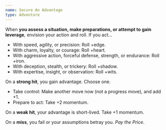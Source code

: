 ```yaml
---
name: Secure An Advantage
type: Adventure
---
```


When **you assess a situation, make preparations, or attempt to gain leverage**, envision your action and roll. If you act...

- With speed, agility, or precision: Roll +edge.
- With charm, loyalty, or courage: Roll +heart.
- With aggressive action, forceful defense, strength, or endurance: Roll +iron.
- With deception, stealth, or trickery: Roll +shadow.
- With expertise, insight, or observation: Roll +wits.

On a **strong hit**, you gain advantage. Choose one.

- Take control: Make another move now (not a progress move), and add +1.
- Prepare to act: Take +2 momentum.

On a **weak hit**, your advantage is short-lived. Take +1 momentum.

On a **miss**, you fail or your assumptions betray you. _Pay the Price_.
